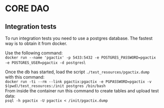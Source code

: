 # CORE  DAO ##

## Integration tests ##
To run integration tests you need to use a postgres database. The fastest way is to obtain it from docker.

Use the following command:\
`docker run --name 'pgactix' -p 5433:5432 -e POSTGRES_PASSWORD=pgactix -e POSTGRES_USER=pgactix -d postgres`\

Once the db has started, load the script `./test_resources/pgactix.dump` with this command:\
`docker run -ti --rm --link pgactix:pgactix -e PGPASSWORD=pgactix -v $(pwd)/test_resources:/init postgres /bin/bash`\
From inside the container run this command to create tables and upload test data:\
`psql -h pgactix -U pgactix < /init/pgactix.dump`